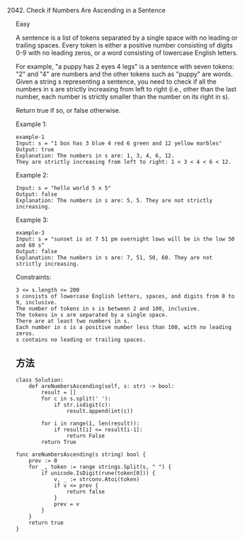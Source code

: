 2042. Check if Numbers Are Ascending in a Sentence


Easy

A sentence is a list of tokens separated by a single space with no leading or trailing spaces. Every token is either a positive number consisting of digits 0-9 with no leading zeros, or a word consisting of lowercase English letters.

For example, "a puppy has 2 eyes 4 legs" is a sentence with seven tokens: "2" and "4" are numbers and the other tokens such as "puppy" are words.  
Given a string s representing a sentence, you need to check if all the numbers in s are strictly increasing from left to right (i.e., other than the last number, each number is strictly smaller than the number on its right in s).

Return true if so, or false otherwise.

 

Example 1:

```
example-1
Input: s = "1 box has 3 blue 4 red 6 green and 12 yellow marbles"
Output: true
Explanation: The numbers in s are: 1, 3, 4, 6, 12.
They are strictly increasing from left to right: 1 < 3 < 4 < 6 < 12.
```

Example 2:

```
Input: s = "hello world 5 x 5"
Output: false
Explanation: The numbers in s are: 5, 5. They are not strictly increasing.
```

Example 3:

```
example-3
Input: s = "sunset is at 7 51 pm overnight lows will be in the low 50 and 60 s"
Output: false
Explanation: The numbers in s are: 7, 51, 50, 60. They are not strictly increasing.
```


Constraints:

```
3 <= s.length <= 200
s consists of lowercase English letters, spaces, and digits from 0 to 9, inclusive.
The number of tokens in s is between 2 and 100, inclusive.
The tokens in s are separated by a single space.
There are at least two numbers in s.
Each number in s is a positive number less than 100, with no leading zeros.
s contains no leading or trailing spaces.
```


## 方法



```
class Solution:
    def areNumbersAscending(self, s: str) -> bool:
        result = []
        for c in s.split(' '):
            if str.isdigit(c):
                result.append(int(c))

        for i in range(1, len(result)):
            if result[i] <= result[i-1]:
                return False
        return True
```



```
func areNumbersAscending(s string) bool {
	prev := 0
	for _, token := range strings.Split(s, " ") {
		if unicode.IsDigit(rune(token[0])) {
			v, _ := strconv.Atoi(token)
			if v <= prev {
				return false
			}
			prev = v
		}
	}
	return true
}


```